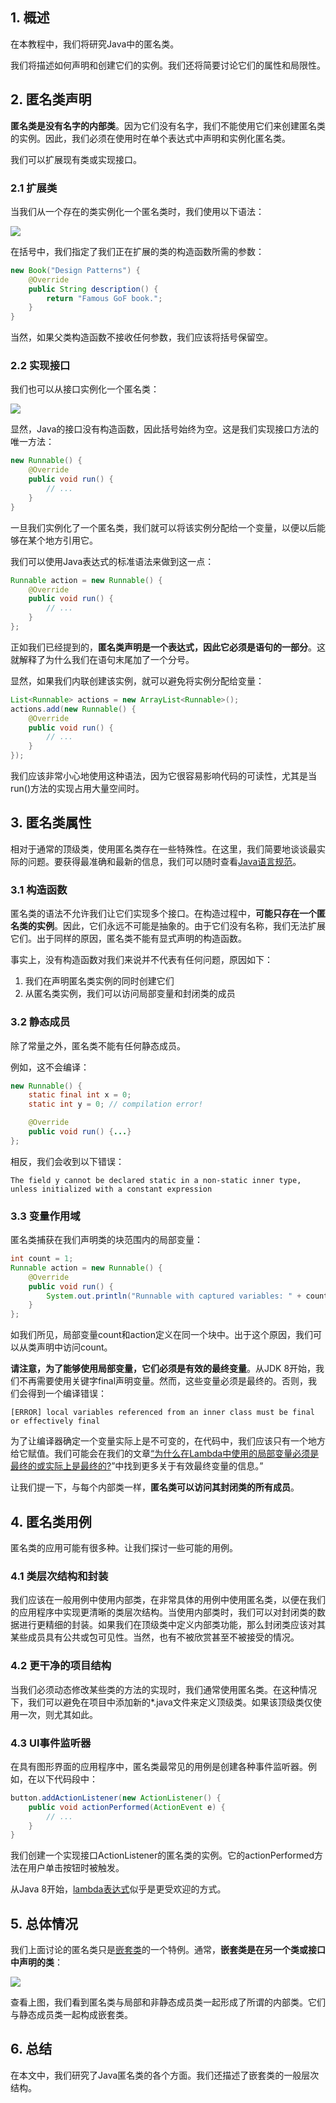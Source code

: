 ## 1. 概述

在本教程中，我们将研究Java中的匿名类。

我们将描述如何声明和创建它们的实例。我们还将简要讨论它们的属性和局限性。

## 2. 匿名类声明

**匿名类是没有名字的内部类**。因为它们没有名字，我们不能使用它们来创建匿名类的实例。因此，我们必须在使用时在单个表达式中声明和实例化匿名类。

我们可以扩展现有类或实现接口。

### 2.1 扩展类

当我们从一个存在的类实例化一个匿名类时，我们使用以下语法：

<img src="../assets/img.png">

在括号中，我们指定了我们正在扩展的类的构造函数所需的参数：

```java
new Book("Design Patterns") {
    @Override
    public String description() {
        return "Famous GoF book.";
    }
}
```

当然，如果父类构造函数不接收任何参数，我们应该将括号保留空。

### 2.2 实现接口

我们也可以从接口实例化一个匿名类：

<img src="../assets/img_1.png">

显然，Java的接口没有构造函数，因此括号始终为空。这是我们实现接口方法的唯一方法：

```java
new Runnable() {
    @Override
    public void run() {
        // ...
    }
}
```

一旦我们实例化了一个匿名类，我们就可以将该实例分配给一个变量，以便以后能够在某个地方引用它。

我们可以使用Java表达式的标准语法来做到这一点：

```java
Runnable action = new Runnable() {
    @Override
    public void run() {
        // ...
    }
};
```

正如我们已经提到的，**匿名类声明是一个表达式，因此它必须是语句的一部分**。这就解释了为什么我们在语句末尾加了一个分号。

显然，如果我们内联创建该实例，就可以避免将实例分配给变量：

```java
List<Runnable> actions = new ArrayList<Runnable>();
actions.add(new Runnable() {
    @Override
    public void run() {
        // ...
    }
});
```

我们应该非常小心地使用这种语法，因为它很容易影响代码的可读性，尤其是当run()方法的实现占用大量空间时。

## 3. 匿名类属性

相对于通常的顶级类，使用匿名类存在一些特殊性。在这里，我们简要地谈谈最实际的问题。要获得最准确和最新的信息，我们可以随时查看[Java语言规范](https://docs.oracle.com/javase/specs/jls/se8/html/index.html)。

### 3.1 构造函数

匿名类的语法不允许我们让它们实现多个接口。在构造过程中，**可能只存在一个匿名类的实例**。因此，它们永远不可能是抽象的。由于它们没有名称，我们无法扩展它们。出于同样的原因，匿名类不能有显式声明的构造函数。

事实上，没有构造函数对我们来说并不代表有任何问题，原因如下：

1.  我们在声明匿名类实例的同时创建它们
2.  从匿名类实例，我们可以访问局部变量和封闭类的成员

### 3.2 静态成员

除了常量之外，匿名类不能有任何静态成员。

例如，这不会编译：

```java
new Runnable() {
    static final int x = 0;
    static int y = 0; // compilation error!

    @Override
    public void run() {...}
};
```

相反，我们会收到以下错误：

```shell
The field y cannot be declared static in a non-static inner type, unless initialized with a constant expression
```

### 3.3 变量作用域

匿名类捕获在我们声明类的块范围内的局部变量：

```java
int count = 1;
Runnable action = new Runnable() {
    @Override
    public void run() {
        System.out.println("Runnable with captured variables: " + count);
    }           
};
```

如我们所见，局部变量count和action定义在同一个块中。出于这个原因，我们可以从类声明中访问count。

**请注意，为了能够使用局部变量，它们必须是有效的最终变量**。从JDK 8开始，我们不再需要使用关键字final声明变量。然而，这些变量必须是最终的。否则，我们会得到一个编译错误：

```shell
[ERROR] local variables referenced from an inner class must be final or effectively final
```

为了让编译器确定一个变量实际上是不可变的，在代码中，我们应该只有一个地方给它赋值。我们可能会在我们的文章[“为什么在Lambda中使用的局部变量必须是最终的或实际上是最终的?](https://www.baeldung.com/java-lambda-effectively-final-local-variables)”中找到更多关于有效最终变量的信息。”

让我们提一下，与每个内部类一样，**匿名类可以访问其封闭类的所有成员**。

## 4. 匿名类用例

匿名类的应用可能有很多种。让我们探讨一些可能的用例。

### 4.1 类层次结构和封装

我们应该在一般用例中使用内部类，在非常具体的用例中使用匿名类，以便在我们的应用程序中实现更清晰的类层次结构。当使用内部类时，我们可以对封闭类的数据进行更精细的封装。如果我们在顶级类中定义内部类功能，那么封闭类应该对其某些成员具有公共或包可见性。当然，也有不被欣赏甚至不被接受的情况。

### 4.2 更干净的项目结构

当我们必须动态修改某些类的方法的实现时，我们通常使用匿名类。在这种情况下，我们可以避免在项目中添加新的*.java文件来定义顶级类。如果该顶级类仅使用一次，则尤其如此。

### 4.3 UI事件监听器

在具有图形界面的应用程序中，匿名类最常见的用例是创建各种事件监听器。例如，在以下代码段中：

```java
button.addActionListener(new ActionListener() {
    public void actionPerformed(ActionEvent e) {
        // ...
    }
}
```

我们创建一个实现接口ActionListener的匿名类的实例。它的actionPerformed方法在用户单击按钮时被触发。

从Java 8开始，[lambda表达式](https://www.baeldung.com/java-streams)似乎是更受欢迎的方式。

## 5. 总体情况

我们上面讨论的匿名类只是[嵌套类](https://www.baeldung.com/java-nested-classes)的一个特例。通常，**嵌套类是在另一个类或接口中声明的类**：

<img src="../assets/img_2.png">

查看上图，我们看到匿名类与局部和非静态成员类一起形成了所谓的内部类。它们与静态成员类一起构成嵌套类。

## 6. 总结

在本文中，我们研究了Java匿名类的各个方面。我们还描述了嵌套类的一般层次结构。